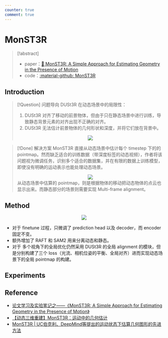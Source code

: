 ```yaml
---
counter: true
comment: true
---
```


# MonST3R

> [!abstract]
> - paper：[:book: MonST3R: A Simple Approach for Estimating Geometry in the Presence of Motion](https://arxiv.org/abs/2410.03825)
> - code：[:material-github: MonST3R](https://github.com/HengyiWang/spann3r)

## Introduction

> [!Question] 问题导向
> DUSt3R 在动态场景中的局限性：
> 1. DUSt3R 对齐了移动的前景物体，但由于只在静态场景中进行训练，导致静态背景元素的对齐出现不正确的对齐。
> 2. DUSt3R 无法估计前景物体的几何形状和深度，并将它们放在背景中。
> <center><img src="https://cdn.jsdelivr.net/gh/jujimeizuo/note@gh-pages/assets/images/cv/slam/monst3r-1.jpg"></center>

> [!Done] 解决方案
> MonST3R 直接从动态场景中估计每个 timestep 下的的 pointmap。然而缺乏适合的训练数据（带深度标签的动态视频），作者将该问题视为微调任务，识别多个适合的数据集，并在有限的数据上训练模型，即使没有明确的运动表示也能处理动态场景。
> <center><img src="https://cdn.jsdelivr.net/gh/jujimeizuo/note@gh-pages/assets/images/cv/slam/monst3r-3.jpg"></center>
> 从动态场景中估算的 pointmap，则是根据物体的移动把动态物体的点云也显示出来。而静态部分的场景则需要实现 Multi-frame alignment。


## Method

<center><img src="https://cdn.jsdelivr.net/gh/jujimeizuo/note@gh-pages/assets/images/cv/slam/monst3r-2.jpg"></center>

- 对于 finetune 过程，只微调了 prediction head 以及 decoder，而 encoder 固定不变。
- 额外增加了 RAFT 和 SAM2 用来分离动态和静态。
- 对于 多个视角下的全局优化仍然采用 DUSt3R 的全局 alignment 的模块，但是分别构建了三个 loss（光流、相机位姿的平衡、全局对齐）进而实现动态场景下的全局 pointmap 的构建。

## Experiments


## Reference

- [论文学习及实验笔记之——《MonST3R: A Simple Approach for Estimating Geometry in the Presence of Motion》](https://kwanwaipang.github.io/MonST3R/)
- [【动态三维重建】MonST3R：运动中的几何估计
](https://blog.csdn.net/qq_45752541/article/details/143260800)
- [MonST3R | UC伯克利、DeepMind等提出的运动状态下估算几何图形的先进方法](https://blog.csdn.net/moxibingdao/article/details/143154491)